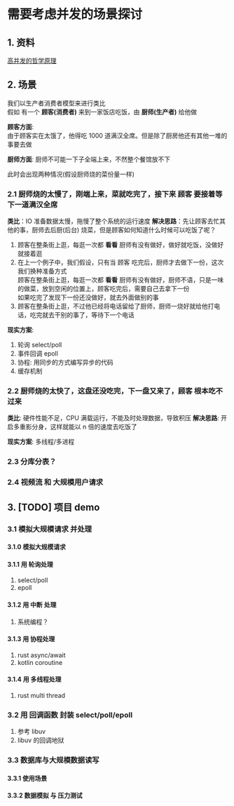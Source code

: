 # 需要考虑并发的场景探讨

## 1. 资料

[高并发的哲学原理](https://pphc.lvwenhan.com/)

## 2. 场景

我们以生产者消费者模型来进行类比  
假如 有一个 **顾客(消费者)** 来到一家饭店吃饭，由 **厨师(生产者)** 给他做  

**顾客方面**:  
由于顾客实在太饿了，他得吃 1000 道满汉全席。但是除了厨房他还有其他一堆的事要去做  

**厨师方面**:
厨师不可能一下子全端上来，不然整个餐馆放不下

此时会出现两种情况(假设厨师烧的菜份量一样)

### 2.1 厨师烧的太慢了，刚端上来，菜就吃完了，接下来 顾客 要接着等下一道满汉全席

**类比**：IO 准备数据太慢，拖慢了整个系统的运行速度
**解决思路**：先让顾客去忙其他的事，厨师去后厨(后台) 烧菜，但是顾客如何知道什么时候可以吃饭了呢？

1. 顾客在整条街上逛，每逛一次都 **看看** 厨师有没有做好，做好就吃饭，没做好就接着逛
2. 在上一个例子中，我们假设，只有当 顾客 吃完后，厨师才去做下一份，这次我们换种准备方式  
顾客在整条街上逛，每逛一次都 **看看** 厨师有没有做好，厨师不语，只是一味的做菜，放到空闲的位置上，顾客吃完后，需要自己去拿下一份  
如果吃完了发现下一份还没做好，就去外面做别的事
3. 顾客在整条街上逛，不过他已经将电话留给了厨师，厨师一烧好就给他打电话，吃完就去干别的事了，等待下一个电话

**现实方案**:

1. 轮询 select/poll
2. 事件回调 epoll
3. 协程: 用同步的方式编写异步的代码
4. 缓存机制

### 2.2 厨师烧的太快了，这盘还没吃完，下一盘又来了，顾客 根本吃不过来

**类比**: 硬件性能不足，CPU 满载运行，不能及时处理数据，导致积压
**解决思路**: 开启多重影分身，这样就能以 n 倍的速度去吃饭了

**现实方案**: 多线程/多进程

### 2.3 分库分表？

### 2.4 视频流 和 大规模用户请求

## 3. [TODO] 项目 demo

### 3.1 模拟大规模请求 并处理

#### 3.1.0 模拟大规模请求

#### 3.1.1 用 轮询处理

1. select/poll
2. epoll

#### 3.1.2 用 中断 处理

1. 系统编程？

#### 3.1.3 用 协程处理

1. rust async/await
2. kotlin coroutine

#### 3.1.4 用 多线程处理

1. rust multi thread

### 3.2 用 回调函数 封装 select/poll/epoll

1. 参考 libuv
2. libuv 的回调地狱

### 3.3 数据库与大规模数据读写

#### 3.3.1 使用场景

#### 3.3.2 数据模拟 与 压力测试
